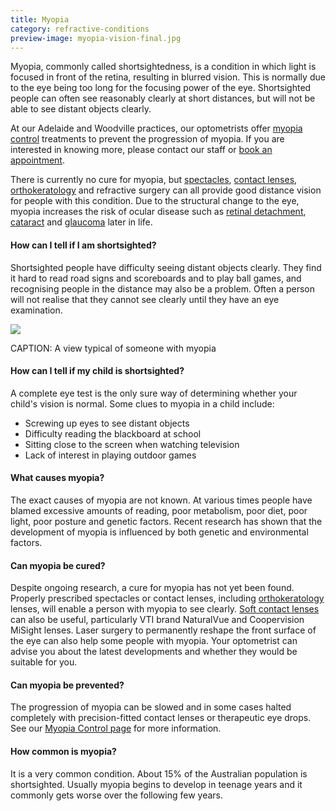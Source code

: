 ```yaml
---
title: Myopia
category: refractive-conditions
preview-image: myopia-vision-final.jpg
---
```

<div class="employee-heading">
<p>Myopia, commonly called shortsightedness, is a condition in which light is focused in front of the retina, resulting in blurred vision. This is normally due to the eye being too long for the focusing power of the eye. Shortsighted people can often see reasonably clearly at short distances, but will not be able to see distant objects clearly.</p>
<p>At our Adelaide and Woodville practices, our optometrists offer <a href="/what-we-do/myopia-control">myopia control</a> treatments to prevent the progression of myopia. If you are interested in knowing more, please contact our staff or <a href="/what-we-do/eye-exam">book an appointment</a>.</p>
</div>

There is currently no cure for myopia, but [spectacles](/what-we-do/glasses), [contact lenses](/what-we-do/contact-lenses), [orthokeratology](/what-we-do/orthokeratology-corneal-reshaping) and refractive surgery can all provide good distance vision for people with this condition. Due to the structural change to the eye, myopia increases the risk of ocular disease such as [retinal detachment](/what-we-do//what-we-do/flashes-floaters-retinal-tear-detachment), [cataract](/what-we-do/cataract) and [glaucoma](/what-we-do/glaucoma) later in life.

#### How can I tell if I am shortsighted?

Shortsighted people have difficulty seeing distant objects clearly. They find it hard to read road signs and scoreboards and to play ball games, and recognising people in the distance may also be a problem. Often a person will not realise that they cannot see clearly until they have an eye examination.

![](/uploads/myopia-vision-final.jpg)

CAPTION: A view typical of someone with myopia

#### How can I tell if my child is shortsighted?

A complete eye test is the only sure way of determining whether your child's vision is normal. Some clues to myopia in a child include:

* Screwing up eyes to see distant objects
* Difficulty reading the blackboard at school
* Sitting close to the screen when watching television
* Lack of interest in playing outdoor games

#### What causes myopia?

The exact causes of myopia are not known. At various times people have blamed excessive amounts of reading, poor metabolism, poor diet, poor light, poor posture and genetic factors. Recent research has shown that the development of myopia is influenced by both genetic and environmental factors.

#### Can myopia be cured?

Despite ongoing research, a cure for myopia has not yet been found. Properly prescribed spectacles or contact lenses, including [orthokeratology](/what-we-do/orthokeratology-corneal-reshaping) lenses, will enable a person with myopia to see clearly. [Soft contact lenses](/what-we-do/soft-contact-lenses) can also be useful, particularly VTI brand NaturalVue and Coopervision MiSight lenses. Laser surgery to permanently reshape the front surface of the eye can also help some people with myopia. Your optometrist can advise you about the latest developments and whether they would be suitable for you.

#### Can myopia be prevented?

The progression of myopia can be slowed and in some cases halted completely with precision-fitted contact lenses or therapeutic eye drops. See our [Myopia Control page](/what-we-do/myopia-control) for more information.

#### How common is myopia?

It is a very common condition. About 15% of the Australian population is shortsighted. Usually myopia begins to develop in teenage years and it commonly gets worse over the following few years.
